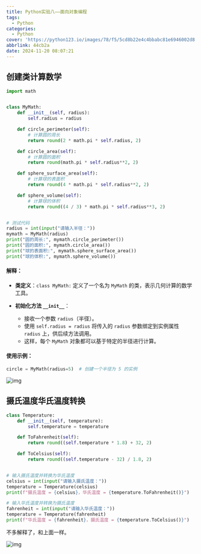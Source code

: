 ```yaml
---
title: Python实验八——面向对象编程
tags:
  - Python
categories:
  - Python
cover: 'https://python123.io/images/78/f5/5cd8b22e4c4bbabc81e6946002d8.png'
abbrlink: 44cb2a
date: 2024-11-20 08:07:21
---
```


## 创建类计算数学

```py
import math


class MyMath:
    def __init__(self, radius):
        self.radius = radius

    def circle_perimeter(self):
        # 计算圆的周长
        return round(2 * math.pi * self.radius, 2)

    def circle_area(self):
        # 计算圆的面积
        return round(math.pi * self.radius**2, 2)

    def sphere_surface_area(self):
        # 计算球的表面积
        return round(4 * math.pi * self.radius**2, 2)

    def sphere_volume(self):
        # 计算球的体积
        return round((4 / 3) * math.pi * self.radius**3, 2)


# 测试代码
radius = int(input("请输入半径："))
mymath = MyMath(radius)
print("圆的周长:", mymath.circle_perimeter())
print("圆的面积:", mymath.circle_area())
print("球的表面积:", mymath.sphere_surface_area())
print("球的体积:", mymath.sphere_volume())

```

#### 解释：

- **类定义**：`class MyMath:` 定义了一个名为 `MyMath` 的类，表示几何计算的数学工具。

- **初始化方法 `__init__`**：

  - 接收一个参数 `radius`（半径）。
  - 使用 `self.radius = radius` 将传入的 `radius` 参数绑定到实例属性 `radius` 上，供后续方法调用。
  - 这样，每个 `MyMath` 对象都可以基于特定的半径进行计算。

#### 使用示例：

```py
circle = MyMath(radius=5)  # 创建一个半径为 5 的实例
```

![img](https://pic1.zhimg.com/80/v2-eae906061079076f1cddba1f1330215b.png)

## 摄氏温度华氏温度转换

```py
class Temperature:
    def __init__(self, temperature):
        self.temperature = temperature

    def ToFahrenheit(self):
        return round((self.temperature * 1.8) + 32, 2)

    def ToCelsius(self):
        return round((self.temperature - 32) / 1.8, 2)


# 输入摄氏温度并转换为华氏温度
celsius = int(input("请输入摄氏温度："))
temperature = Temperature(celsius)
print(f"摄氏温度 = {celsius}，华氏温度 = {temperature.ToFahrenheit()}")

# 输入华氏温度并转换为摄氏温度
fahrenheit = int(input("请输入华氏温度："))
temperature = Temperature(fahrenheit)
print(f"华氏温度 = {fahrenheit}，摄氏温度 = {temperature.ToCelsius()}")
```

不多解释了，和上面一样。

![img](https://picx.zhimg.com/80/v2-e115c40defe4d7b00335ad2bedd6e63e.png)

